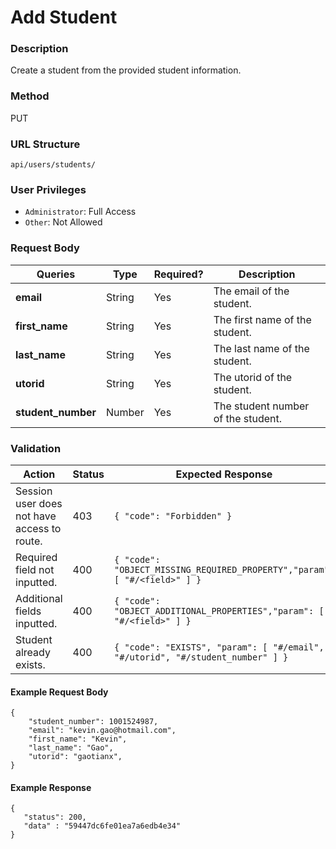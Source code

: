 Add Student
===
### Description
Create a student from the provided student information.

### Method
PUT

### URL Structure
`api/users/students/`

### User Privileges
* `Administrator`: Full Access
* `Other`: Not Allowed

### Request Body
| Queries            | Type    | Required? |  Description                       |
|--------------------|---------|-----------|------------------------------------|
| **email**          | String  | Yes       |  The email of the student.         |
| **first_name**     | String  | Yes       |  The first name of the student.    |
| **last_name**      | String  | Yes       |  The last name of the student.     |
| **utorid**         | String  | Yes       |  The utorid of the student.        |
| **student_number** | Number  | Yes       |  The student number of the student.|

### Validation
| Action                                      | Status | Expected Response                                                              |
|---------------------------------------------|--------|--------------------------------------------------------------------------------|
| Session user does not have access to route. | 403    | `{ "code": "Forbidden" }`                                                      |
| Required field not inputted.                | 400    | `{ "code": "OBJECT_MISSING_REQUIRED_PROPERTY","param": [ "#/<field>" ] }`      |
| Additional fields inputted.                 | 400    | `{ "code": "OBJECT_ADDITIONAL_PROPERTIES","param": [ "#/<field>" ] }`          |
| Student already exists.                     | 400    | `{ "code": "EXISTS", "param": [ "#/email", "#/utorid", "#/student_number" ] }` |

#### Example Request Body
```
{
    "student_number": 1001524987,
    "email": "kevin.gao@hotmail.com",
    "first_name": "Kevin",
    "last_name": "Gao",
    "utorid": "gaotianx",
}
```
#### Example Response
```
{
   "status": 200,
   "data" : "59447dc6fe01ea7a6edb4e34" 
}
```